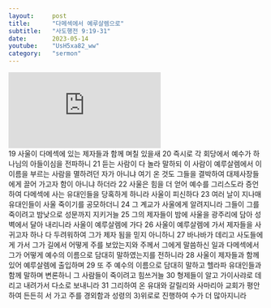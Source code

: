 ```yaml
---
layout:     post
title:      "다메섹에서 예루살렘으로"
subtitle:	"사도행전 9:19-31"
date:       2023-05-14
youtube:    "UsH5xa82_ww"
category:   "sermon"
---
```


<div class="youtube">
    <iframe src="https://www.youtube.com/embed/UsH5xa82_ww" title="YouTube video player" frameborder="0" allow="accelerometer; autoplay; clipboard-write; encrypted-media; gyroscope; picture-in-picture; web-share" allowfullscreen></iframe>
</div>
19 사울이 다메섹에 있는 제자들과 함께 며칠 있을새
20   즉시로 각 회당에서 예수가 하나님의 아들이심을 전파하니
21   듣는 사람이 다 놀라 말하되 이 사람이 예루살렘에서 이 이름을 부르는 사람을 멸하려던 자가 아니냐 여기 온 것도 그들을 결박하여 대제사장들에게 끌어 가고자 함이 아니냐 하더라
22   사울은 힘을 더 얻어 예수를 그리스도라 증언하여 다메섹에 사는 유대인들을 당혹하게 하니라
사울이 피신하다
23   여러 날이 지나매 유대인들이 사울 죽이기를 공모하더니
24   그 계교가 사울에게 알려지니라 그들이 그를 죽이려고 밤낮으로 성문까지 지키거늘
25   그의 제자들이 밤에 사울을 광주리에 담아 성벽에서 달아 내리니라
사울이 예루살렘에 가다
26   사울이 예루살렘에 가서 제자들을 사귀고자 하나 다 두려워하여 그가 제자 됨을 믿지 아니하니
27   바나바가 데리고 사도들에게 가서 그가 길에서 어떻게 주를 보았는지와 주께서 그에게 말씀하신 일과 다메섹에서 그가 어떻게 예수의 이름으로 담대히 말하였는지를 전하니라
28   사울이 제자들과 함께 있어 예루살렘에 출입하며
29   또 주 예수의 이름으로 담대히 말하고 헬라파 유대인들과 함께 말하며 변론하니 그 사람들이 죽이려고 힘쓰거늘
30   형제들이 알고 가이사랴로 데리고 내려가서 다소로 보내니라
31   그리하여 온 유대와 갈릴리와 사마리아 교회가 평안하여 든든히 서 가고 주를 경외함과 성령의 3)위로로 진행하여 수가 더 많아지니라
